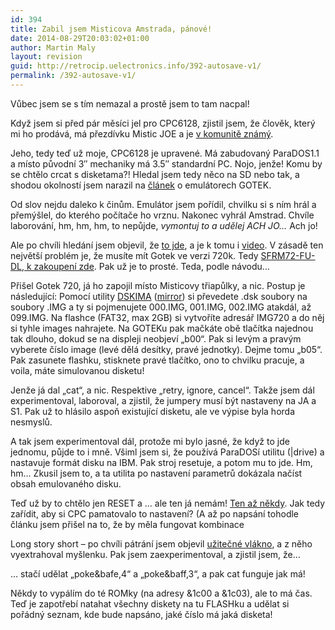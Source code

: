 ```yaml
---
id: 394
title: Zabil jsem Misticova Amstrada, pánové!
date: 2014-08-29T20:03:02+01:00
author: Martin Maly
layout: revision
guid: http://retrocip.uelectronics.info/392-autosave-v1/
permalink: /392-autosave-v1/
---
```

Vůbec jsem se s tím nemazal a prostě jsem to tam nacpal!

<!--more-->

Když jsem si před pár měsíci jel pro CPC6128, zjistil jsem, že člověk, který mi ho prodává, má přezdívku Mistic JOE a je [v komunitě známý](http://textovky.panprase.cz/index.php?topic=183.0).

Jeho, tedy teď už moje, CPC6128 je upravené. Má zabudovaný ParaDOS1.1 a místo původní 3&#8243; mechaniky má 3.5&#8243; standardní PC. Nojo, jenže! Komu by se chtělo crcat s disketama?! Hledal jsem tedy něco na SD nebo tak, a shodou okolností jsem narazil na [článek](http://www.8bity.cz/2014/gotek-usb-floppy-emulator-pro-amigu/) o emulátorech GOTEK.

Od slov nejdu daleko k činům. Emulátor jsem pořídil, chvilku si s ním hrál a přemýšlel, do kterého počítače ho vrznu. Nakonec vyhrál Amstrad. Chvíle laborování, hm, hm, hm, to nepůjde, _vymontuj to a udělej ACH JO&#8230;_ Ach jo!

Ale po chvíli hledání jsem objevil, že [to jde](http://www.cpcwiki.eu/forum/amstrad-cpc-hardware/gotek-usb-in-a-cpc6128/), a je k tomu i [video](https://www.youtube.com/watch?v=XRTNlZ76nJg). V zásadě ten největší problém je, že musíte mít Gotek ve verzi 720k. Tedy [SFRM72-FU-DL, k zakoupení zde](http://rover.ebay.com/rover/1/711-53200-19255-0/1?icep_ff3=9&pub=5575085282&toolid=10001&campid=5337563928&customid=&icep_uq=sfrm72-fu-dl&icep_sellerId=&icep_ex_kw=&icep_sortBy=12&icep_catId=&icep_minPrice=&icep_maxPrice=&ipn=psmain&icep_vectorid=229466&kwid=902099&mtid=824&kw=lg). Pak už je to prosté. Teda, podle návodu&#8230;

Přišel Gotek 720, já ho zapojil místo Misticovy třiapůlky, a nic. Postup je následující: Pomocí utility [DSKIMA](https://mega.co.nz/#!bQVFzCAL!OH_5ERMYTXALRupPjD1RCXmIykB8gOl4JxUSBZ2ZZ3M) ([mirror](http://download.hellshare.cz/dskima-zip/24398073/)) si převedete .dsk soubory na soubory .IMG a ty si pojmenujete 000.IMG, 001.IMG, 002.IMG atakdál, až 099.IMG. Na flashce (FAT32, max 2GB) si vytvoříte adresář IMG720 a do něj si tyhle images nahrajete. Na GOTEKu pak mačkáte obě tlačítka najednou tak dlouho, dokud se na displeji neobjeví &#8222;b00&#8220;. Pak si levým a pravým vyberete číslo image (levé dělá desítky, pravé jednotky). Dejme tomu &#8222;b05&#8220;. Pak zasunete flashku, stisknete pravé tlačítko, ono to chvilku pracuje, a voila, máte simulovanou disketu!

Jenže já dal &#8222;cat&#8220;, a nic. Respektive &#8222;retry, ignore, cancel&#8220;. Takže jsem dál experimentoval, laboroval, a zjistil, že jumpery musí být nastaveny na JA a S1. Pak už to hlásilo aspoň existující disketu, ale ve výpise byla horda nesmyslů.

A tak jsem experimentoval dál, protože mi bylo jasné, že když to jde jednomu, půjde to i mně. Všiml jsem si, že používá ParaDOSí utilitu (|drive) a nastavuje formát disku na IBM. Pak stroj resetuje, a potom mu to jde. Hm, hm&#8230; Zkusil jsem to, a ta utilita po nastavení parametrů dokázala načíst obsah emulovaného disku.

Teď už by to chtělo jen RESET a &#8230; ale ten já nemám! [Ten až někdy](https://c1.staticflickr.com/7/6114/6237699864_ec28ce740b_z.jpg). Jak tedy zařídit, aby si CPC pamatovalo to nastavení? (A až po napsání tohodle článku jsem přišel na to, že by měla fungovat kombinace

Long story short &#8211; po chvíli pátrání jsem objevil [užitečné vlákno](http://www.cpcwiki.eu/forum/applications/parados-question!/), a z něho vyextrahoval myšlenku. Pak jsem zaexperimentoval, a zjistil jsem, že&#8230;

&#8230; stačí udělat &#8222;poke&bafe,4&#8220; a &#8222;poke&baff,3&#8220;, a pak cat funguje jak má!

Někdy to vypálím do té ROMky (na adresy &1c00 a &1c03), ale to má čas. Teď je zapotřebí natahat všechny diskety na tu FLASHku a udělat si pořádný seznam, kde bude napsáno, jaké číslo má jaká disketa!
